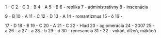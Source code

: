 1 - C
2 - C
3 - B
4 - A
5 - B
6 - replika
7 - administratívny
8 - inscenácia

9 - B
10 - A
11 - C
12 - D
13 - A
14 - romantizmus
15 - ô
16 - 

17 - D
18 - B
19 - C
20 - A
21 - C
22 - Hlad
23 - aglomerácia
24 - 2007
25 - a
26 - a
27 - a
28 - b
29 - d
30 - renesancia
31 - 
32 - vokáň, dĺžeň, mäkčeň

